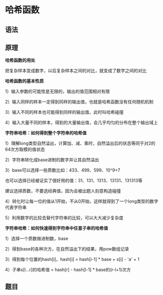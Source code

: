 # 哈希函数

## 语法

## 原理

**哈希函数的用处**

把复杂样本变成数字，以后复杂样本之间的对比，就变成了数字之间的对比



**哈希函数的基本性质**

1）输入参数的可能性是无限的，输出的值范围相对有限

2）输入同样的样本一定得到同样的输出值，也就是哈希函数没有任何随机机制

3）输入不同的样本也可能得到同样的输出值，此时叫哈希碰撞

4）输入大量不同的样本，得到的大量输出值，会几乎均匀的分布在整个输出域上



**字符串哈希：如何得到整个字符串的哈希值**

1）理解long类型自然溢出，计算加、减、乘时，自然溢出后的状态等同于对2的64次方取模的值状态

2）字符串转化成base进制的数字并让其自然溢出

3）base可以选择一些质数比如：433、499、599、10^9+7

  也可以选择已经被证实了很好用的值：31、131、1313、13131、131313等

 建议选择质数，不要选经典值，因为会被出题人刻意构造碰撞

4）转化时让每一位的值从1开始，不从0开始，这样就得到了一个long类型的数字代表字符串

5）利用数字的比较去替代字符串的比较，可以大大减少复杂度



**字符串哈希：如何快速得到字符串中任意子串的哈希值**

1）选择一个质数做进制数，base

2）得到base的各种次方，在自然溢出下的结果，用pow数组记录

3）得到每个位置的hash[i]，hash[i] = hash[i-1] * base + s[i] - 'a' + 1

4）子串s[l...r]的哈希值 = hash[r] - hash[l-1] * base的(r-l+1)次方

## 题目